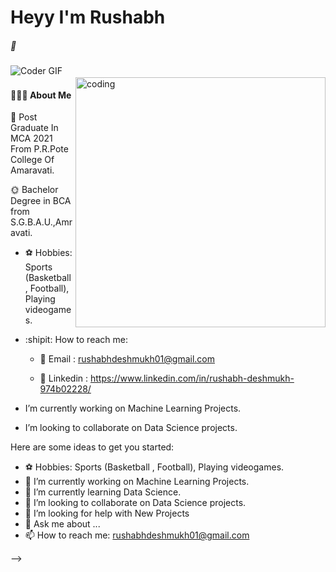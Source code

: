 <h1> Heyy I'm Rushabh  </h1>
<h5> 🍁 </h5>
<img align="center" alt="Coder GIF" src="https://indoanalytica.com/static/images/bannerr.gif" />
<img src="https://raw.githubusercontent.com/andreasbm/readme/master/assets/lines/colored.png" img width="5000" height="2" />
<img align="right" alt="coding" width="400" src="https://blog.imarticus.org/wp-content/uploads/2020/05/de.gif">

<h4> 👨🏻‍💻 About Me </h4>

🌈 Post Graduate In MCA 2021 From P.R.Pote College Of Amaravati.

🌞 Bachelor Degree in BCA from S.G.B.A.U.,Amravati.



- ⚽️ Hobbies: Sports (Basketball , Football), Playing videogames.
- :shipit: How to reach me:

   * 📍 Email : rushabhdeshmukh01@gmail.com
    
   * 📍 Linkedin : https://www.linkedin.com/in/rushabh-deshmukh-974b02228/
  
 

- I’m currently working on Machine Learning Projects.
- I’m looking to collaborate on Data Science projects.

Here are some ideas to get you started:
- ⚽️ Hobbies: Sports (Basketball , Football), Playing videogames.
- 🔭 I’m currently working on Machine Learning Projects.
- 🌱 I’m currently learning Data Science.
- 👯 I’m looking to collaborate on Data Science projects.
- 🤔 I’m looking for help with New Projects
- 💬 Ask me about ...
- 📫 How to reach me: rushabhdeshmukh01@gmail.com

-->
